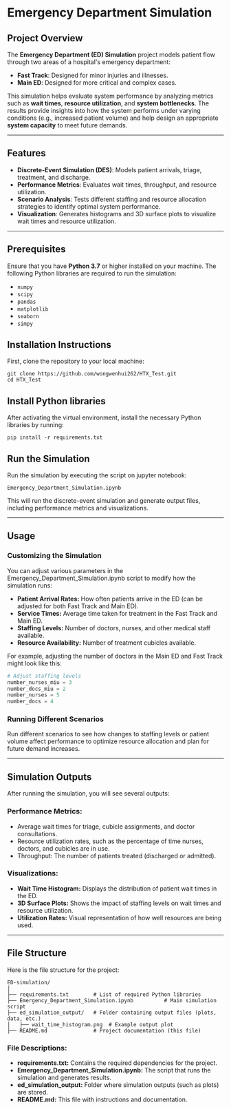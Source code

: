 # Emergency Department Simulation

## Project Overview

The **Emergency Department (ED) Simulation** project models patient flow through two areas of a hospital's emergency department:

- **Fast Track**: Designed for minor injuries and illnesses.
- **Main ED**: Designed for more critical and complex cases.

This simulation helps evaluate system performance by analyzing metrics such as **wait times**, **resource utilization**, and **system bottlenecks**. The results provide insights into how the system performs under varying conditions (e.g., increased patient volume) and help design an appropriate **system capacity** to meet future demands.

---

## Features

- **Discrete-Event Simulation (DES)**: Models patient arrivals, triage, treatment, and discharge.
- **Performance Metrics**: Evaluates wait times, throughput, and resource utilization.
- **Scenario Analysis**: Tests different staffing and resource allocation strategies to identify optimal system performance.
- **Visualization**: Generates histograms and 3D surface plots to visualize wait times and resource utilization.

---

## Prerequisites

Ensure that you have **Python 3.7** or higher installed on your machine. The following Python libraries are required to run the simulation:

- `numpy`
- `scipy`
- `pandas`
- `matplotlib`
- `seaborn`
- `simpy`


## Installation Instructions

First, clone the repository to your local 
machine:

```
git clone https://github.com/wongwenhui262/HTX_Test.git
cd HTX_Test
```

## Install Python libraries

After activating the virtual environment, install the necessary Python libraries by running:

```
pip install -r requirements.txt
```

## Run the Simulation

Run the simulation by executing the script on jupyter notebook:

```
Emergency_Department_Simulation.ipynb
```

This will run the discrete-event simulation and generate output files, including performance metrics and visualizations.

---

## Usage

### Customizing the Simulation

You can adjust various parameters in the Emergency_Department_Simulation.ipynb script to modify how the simulation runs:

- **Patient Arrival Rates:** How often patients arrive in the ED (can be adjusted for both Fast Track and Main ED).
- **Service Times:** Average time taken for treatment in the Fast Track and Main ED.
- **Staffing Levels:** Number of doctors, nurses, and other medical staff available.
- **Resource Availability:** Number of treatment cubicles available.

For example, adjusting the number of doctors in the Main ED and Fast Track might look like this:

```python
# Adjust staffing levels
number_nurses_miu = 3
number_docs_miu = 2
number_nurses = 5
number_docs = 4
```

### Running Different Scenarios

Run different scenarios to see how changes to staffing levels or patient volume affect performance to optimize resource allocation and plan for future demand increases.

---

## Simulation Outputs

After running the simulation, you will see several outputs:

### Performance Metrics:
- Average wait times for triage, cubicle assignments, and doctor consultations.
- Resource utilization rates, such as the percentage of time nurses, doctors, and cubicles are in use.
- Throughput: The number of patients treated (discharged or admitted).

### Visualizations:
- **Wait Time Histogram:** Displays the distribution of patient wait times in the ED.
- **3D Surface Plots:** Shows the impact of staffing levels on wait times and resource utilization.
- **Utilization Rates:** Visual representation of how well resources are being used.

---

## File Structure

Here is the file structure for the project:

```
ED-simulation/
│
├── requirements.txt        # List of required Python libraries
├── Emergency_Department_Simulation.ipynb          # Main simulation script
├── ed_simulation_output/   # Folder containing output files (plots, data, etc.)
│   ├── wait_time_histogram.png  # Example output plot
├── README.md               # Project documentation (this file)

```

### File Descriptions:
- **requirements.txt:** Contains the required dependencies for the project.
- **Emergency_Department_Simulation.ipynb:** The script that runs the simulation and generates results.
- **ed_simulation_output:** Folder where simulation outputs (such as plots) are stored.
- **README.md:** This file with instructions and documentation.

